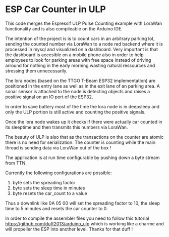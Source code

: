 # ESP Car Counter in ULP

This code merges the Espressif ULP Pulse Counting example with LoraWan functionality and is also compileable on the Arduino IDE.

The intention of the project is is to count cars in an arbitrary parking lot, sending the counted number via LoraWan to a node red backend where it is processed in mysql and visualized on a dashboard. Very important is that the dashboard is accesible  on a mobile phone also in order to help employees to look for parking areas with free space instead of driving arround for nothing in the early morning wasting natural ressources and stressing them unnecessarily.

The lora nodes (based on the TTGO T-Beam ESP32 implementation) are positioned in the entry lane as well as in the exit lane of an parking area. A sonar sensor is attached to the node is detecting objects and raises a positive signal on an IO port of the ESP32.  

In order to save battery most of the time the lora node is in deepsleep and only the ULP portion is still active and counting the positive signals.

Once the lora node wakes up it checks if there were actually car counted in its sleeptime and then transmits this numbers via LoraWan.

The beauty of ULP is also that as the transactions on the counter are atomic there is no need for serialization. The counter is counting while the main thread is sending data via LoraWan out of the box !

The application is at run time configurable by pushing down a byte stream from TTN. 

Currently the following configurations are possible:
1. byte sets the spreading factor
2. byte sets the sleep time in minutes
3. byte resets the car_count to a value

Thus a downlink like 0A 05 00 will set the spreading factor to 10, the sleep time to 5 minutes and resets the car counter to 0.

In order to compile the assembler files you need to follow this tutorial https://github.com/duff2013/arduino_ulp 
which is working like a charme and will propeller the ESP into another level. Thanks for that duff !
